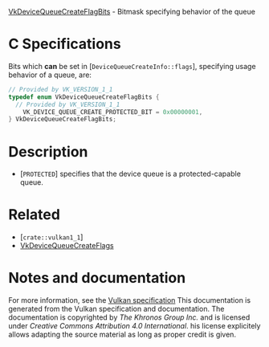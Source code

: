 [VkDeviceQueueCreateFlagBits](https://www.khronos.org/registry/vulkan/specs/1.3-extensions/man/html/VkDeviceQueueCreateFlagBits.html) - Bitmask specifying behavior of the queue

# C Specifications
Bits which  **can**  be set in [`DeviceQueueCreateInfo::flags`],
specifying usage behavior of a queue, are:
```c
// Provided by VK_VERSION_1_1
typedef enum VkDeviceQueueCreateFlagBits {
  // Provided by VK_VERSION_1_1
    VK_DEVICE_QUEUE_CREATE_PROTECTED_BIT = 0x00000001,
} VkDeviceQueueCreateFlagBits;
```

# Description
- [`PROTECTED`] specifies that the device queue is a protected-capable queue.

# Related
- [`crate::vulkan1_1`]
- [VkDeviceQueueCreateFlags]()

# Notes and documentation
For more information, see the [Vulkan specification](https://www.khronos.org/registry/vulkan/specs/1.3-extensions/html/vkspec.html)
This documentation is generated from the Vulkan specification and documentation.
The documentation is copyrighted by *The Khronos Group Inc.* and is licensed under *Creative Commons Attribution 4.0 International*.
his license explicitely allows adapting the source material as long as proper credit is given.
        